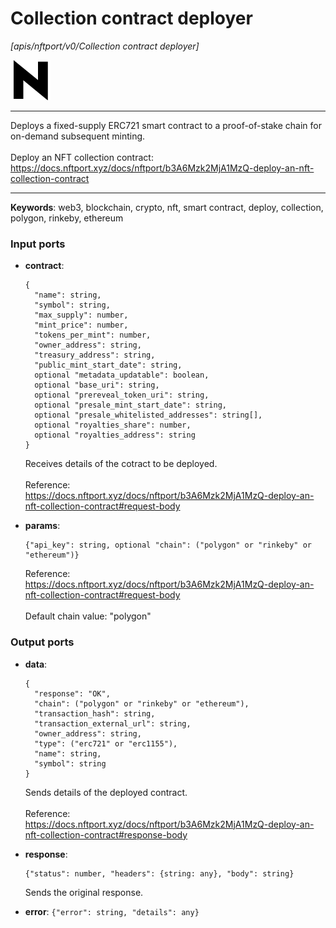 # Collection contract deployer

_[apis/nftport/v0/Collection contract deployer]_

![icon](</assets/icons/352b98b2-6df6-4a21-93e1-a31cf5b9311d.png>)

---

Deploys a fixed-supply ERC721 smart contract to a proof-of-stake chain for on-demand subsequent minting.<br>
<br>
Deploy an NFT collection contract:<br>
https://docs.nftport.xyz/docs/nftport/b3A6Mzk2MjA1MzQ-deploy-an-nft-collection-contract<br>

---

__Keywords__: web3, blockchain, crypto, nft, smart contract, deploy, collection, polygon, rinkeby, ethereum

### Input ports

* __contract__: 
    ```
    {
      "name": string,
      "symbol": string,
      "max_supply": number,
      "mint_price": number,
      "tokens_per_mint": number,
      "owner_address": string,
      "treasury_address": string,
      "public_mint_start_date": string,
      optional "metadata_updatable": boolean,
      optional "base_uri": string,
      optional "prereveal_token_uri": string,
      optional "presale_mint_start_date": string,
      optional "presale_whitelisted_addresses": string[],
      optional "royalties_share": number,
      optional "royalties_address": string
    }
    ```

    Receives details of the cotract to be deployed.<br>
    <br>
    Reference:<br>
    https://docs.nftport.xyz/docs/nftport/b3A6Mzk2MjA1MzQ-deploy-an-nft-collection-contract#request-body<br>


* __params__: 
    ```
    {"api_key": string, optional "chain": ("polygon" or "rinkeby" or "ethereum")}
    ```

    Reference:<br>
    https://docs.nftport.xyz/docs/nftport/b3A6Mzk2MjA1MzQ-deploy-an-nft-collection-contract#request-body<br>
    <br>
    Default chain value: "polygon"<br>

### Output ports

* __data__: 
    ```
    {
      "response": "OK",
      "chain": ("polygon" or "rinkeby" or "ethereum"),
      "transaction_hash": string,
      "transaction_external_url": string,
      "owner_address": string,
      "type": ("erc721" or "erc1155"),
      "name": string,
      "symbol": string
    }
    ```

    Sends details of the deployed contract.<br>
    <br>
    Reference:<br>
    https://docs.nftport.xyz/docs/nftport/b3A6Mzk2MjA1MzQ-deploy-an-nft-collection-contract#response-body<br>


* __response__: 
    ```
    {"status": number, "headers": {string: any}, "body": string}
    ```

    Sends the original response.<br>


* __error__: ` {"error": string, "details": any} `

